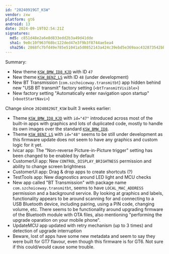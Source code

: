 ```yaml
---
id: "20240919GT_KSW"
vendor: zxw
platform: gt6
android: 13
date: 2024-09-19T02:54:21Z
signatures:
  md5: c851d48e2a6e8d833edd2b3a49d41dde
  sha1: 9e0c10f963f68bc122ded47e3f9b3f8744ae5ea4
  sha256: 2868fc7bfd49e785e51041a5d0852143a424c39ebd5e369aac432873542bbb07
---
```

Summary:
- New theme [`KSW_BMW_ID8_KJD`](/headunits/themes/zxw/47-ksw_bmw_id8_kjd) with ID `47`
- New theme [`KSW_BENZ_LS`](/headunits/themes/zxw/48-ksw_benz_ls) with ID `48` (under development)
- New BT Transmission (`com.szchoiceway.transmitbt`) app hidden behind new "USB BT transmit" factory setting (`<btTransmitVisible>`)
- New factory setting "Automatically enter navigation upon startup" (`<bootStartNavi>`)

Change since `20240829GT_KSW` built 3 weeks earlier:
- Theme [`KSW_BMW_ID8_KJD`](/headunits/themes/zxw/47-ksw_bmw_id8_kjd) with `id="47"` introduced across most of the built-in apps with graphics and lots of duplicated code, mostly to handle its own images over the standard [`KSW_BMW_ID8`](/headunits/themes/zxw/17-ksw_bmw_id8).
- Theme [`KSW_BENZ_LS`](/headunits/themes/zxw/48-ksw_benz_ls) with `id="48"` seems to be still under development as this firmware update does not seem to have any graphics and custom logic for it yet.
- Ivicar app: The "Non-reverse Picture-in-Picture trigger" setting has been changed to be enabled by default
- CustomerUI app: New `CONTROL_DISPLAY_BRIGHTNESS` permission and ability to change screen brightness
- CustomerUI app: Drag & drop apps to create shortcuts (?)
- TestTools app: New diagnostics around LED light and MCU checks
- New app called "BT Transmission" with package name `com.szchoiceway.transmitbt`, seems to have `LOCAL_MAC_ADDRESS` permission and a background service. By looking at graphics and labels, functionality appears to be around scanning for and connecting to a USB Bluetooth device, including pairing, using a PIN code, changing volume, etc. There seems to be functionality around upgrading firmware of the Bluetooth module with OTA files, also mentioning "performing the upgrade oparation on your mobile phone".
- UpdateMCU app updated with retry mechanism (up to 3 times) and detection of upgrade interruption
- Beware, lost of apps have some new metadata and seem to say they were built for GT7 flavour, even though this firmware is for GT6. Not sure if this could/would cause some trouble.
